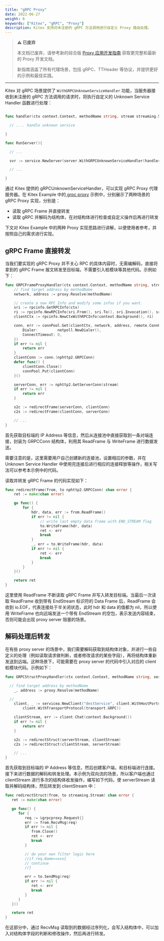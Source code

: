 ```yaml
---
title: "gRPC Proxy"
date: 2022-06-27
weight: 6
keywords: ["Kitex", "gRPC", "Proxy"]
description: Kitex 支持对未注册的 gRPC 方法调用进行自定义 Proxy 路由处理。
---
```


> **⚠️ 已废弃**
>
> 本文档已废弃，请参考新的综合版 [Proxy 应用开发指南](./proxy_application_development/) 获取更完整和最新的 Proxy 开发文档。
>
> 新指南涵盖了所有代理场景，包括 gRPC、TTHeader 等协议，并提供更好的示例和最佳实践。

---

Kitex 对 gRPC 场景提供了 `WithGRPCUnknownServiceHandler` 功能，当服务器接收到未注册的 gRPC 方法调用的请求时，将执行自定义的 Unknown Service Handler 函数进行处理：

```go

func handler(ctx context.Context, methodName string, stream streaming.Stream) error {

  // .... handle unknown service

}

func RunServer(){

  // ...

  svr := service.NewServer(server.WithGRPCUnknownServiceHandler(handler),xxx,xxx)

  // ...

}

```

通过 Kitex 提供的 gRPCUnknownServiceHandler，可以实现 gRPC Proxy 代理服务器。在 Kitex Example 中的[ grpc proxy](https://github.com/cloudwego/kitex-examples) 示例中，分别展示了两种场景的 gRPC Proxy 实现，分别是：

- 读取 gRPC Frame 并直接转发
- 读取 gRPC 并解码为结构体，在对结构体进行检查或自定义操作后再进行转发

下文对 Kitex Example 中的两种 Proxy 实现思路进行讲解，以便使用者参考，并按照自己的需求进行实现。

## gRPC Frame 直接转发

当我们要实现的 gRPC Proxy 并不关心 RPC 的具体内容时，无需编解码，直接将拿到的 gRPC Frame 报文转发至目标端，不需要引入桩模块等其他代码。示例如下：

```go
func GRPCFrameProxyHandler(ctx context.Context, methodName string, stream streaming.Stream) error {
	// find target address by methodName
	network, address := proxy.Resolve(methodName)

	// create a new RPC Info and modify some infos if you want.
	sri := rpcinfo.GetRPCInfo(ctx)
	ri := rpcinfo.NewRPCInfo(sri.From(), sri.To(), sri.Invocation(), sri.Config(), sri.Stats())
	clientCtx := rpcinfo.NewCtxWithRPCInfo(context.Background(), ri)

	conn, err := connPool.Get(clientCtx, network, address, remote.ConnOption{
		Dialer:         netpoll.NewDialer(),
		ConnectTimeout: 0,
	})
	if err != nil {
		return err
	}
	clientConn := conn.(nphttp2.GRPCConn)
	defer func() {
		clientConn.Close()
		connPool.Put(clientConn)
	}()

	serverConn, err := nphttp2.GetServerConn(stream)
	if err != nil {
		return err
	}

	s2c := redirectFrame(serverConn, clientConn)
	c2s := redirectFrame(clientConn, serverConn)

	// ...
}
```

首先获取目标端的 IP Address 等信息，然后从连接池中直接获取到一条对端连接，封装为 GRPCConn 结构体，利用其 ReadFrame 与 WriteFrame 进行数据发送。

需要注意的是，这里需要用户自己创建新的连接池，设置相应的参数，并在 Unknown Service Handler 中使用完连接后进行相应的连接释放等操作，相关写法可以参考本示例中的代码。

读取并转发 gRPC Frame 的代码实现如下：

```go
func redirectFrame(from, to nphttp2.GRPCConn) chan error {
	ret := make(chan error)

	go func() {
		for {
			hdr, data, err := from.ReadFrame()
			if err != nil {
				// write last empty data frame with END_STREAM flag
				to.WriteFrame(hdr, data)
				ret <- err
				break
			}
			_, err = to.WriteFrame(hdr, data)
			if err != nil {
				ret <- err
				break
			}
		}
	}()

	return ret
}
```

这里使用 ReadFrame 不断读取 gRPC Frame 并写入转发目标端。当最后一次读取 ReadFrame 收到带有 EndStream 标识符的 Data Frame 后，ReadFrame 会收到 io.EOF，代表连接处于半关闭状态，此时 hdr 和 data 的值都为 nil，所以使用 WriteFrame 也向远端发送一个带有 EndStream 的空包，表示发送内容结束，否则可能会出现 proxy server 阻塞的场景。

## 解码处理后转发

在有些 proxy server 的场景中，我们需要解码获取到结构体对象，并进行一些自定义的处理（例如读取请求做判断，或者修改请求的某些字段），再将结构体重新发送到远端。这种场景下，可能需要在 proxy server 的代码中引入对应的 client 桩模块代码。示例如下：

```go
func GRPCStructProxyHandler(ctx context.Context, methodName string, serverStream streaming.Stream) error {

  // find target address by methodName
	_, address := proxy.Resolve(methodName)

  //
	client, _ := servicea.NewClient("destService", client.WithHostPorts(address),
		client.WithTransportProtocol(transport.GRPC))

	clientStream, err := client.Chat(context.Background())
	if err != nil {
		return err
	}

	s2c := redirectStruct(serverStream, clientStream)
	c2s := redirectStruct(clientStream, serverStream)

	// ...
}

```

首先获取到目标端的 IP Address 等信息，然后创建客户端，和目标端进行连接。接下来进行数据的解码和转发处理。本示例为双向流的场景，所以客户端也通过 clientStream 进行多次的结构体收发操作，编写如下代码，使 serverStream 读取并解码结构体，然后转发到 clientStream 中：

```go
func redirectStruct(from, to streaming.Stream) chan error {
   ret := make(chan error)

   go func() {
      for {
         req := &grpcproxy.Request{}
         err := from.RecvMsg(req)
         if err != nil {
            from.Close()
            ret <- err
            break
         }

         // do your own filter logic here
         //if req.Name==xxx{
         // continue
         //}

         err = to.SendMsg(req)
         if err != nil {
            ret <- err
            break
         }
      }
   }()

   return ret
}
```

在这部分中，通过 RecvMsg 读取到的数据经过序列化，会写入结构体中，可以加入对结构体字段的判断和修改操作，然后再进行转发。
